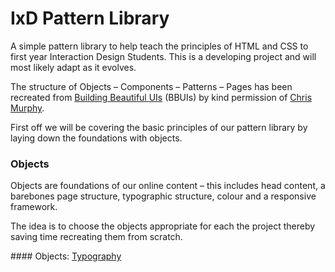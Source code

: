 IxD Pattern Library
===================

A simple pattern library to help teach the principles of HTML and CSS to first year Interaction Design Students. This is a developing project and will most likely adapt as it evolves.

The structure of Objects – Components – Patterns – Pages has been recreated from [Building Beautiful UIs](https://bbuis.org/index.html) (BBUIs) by kind permission of [Chris Murphy](https://mrmurphy.com). 

First off we will be covering the basic principles of our pattern library by laying down the foundations with objects. 

### Objects
Objects are foundations of our online content – this includes head content, a barebones page structure, typographic structure, colour and a responsive framework.

The idea is to choose the objects appropriate for each the project thereby saving time recreating them from scratch.

#### Objects:
[Typography](http://eleventhirty.github.io/pattern_library/foundations/typography.html)
